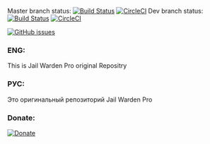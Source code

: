 Master branch status:
[![Build Status](https://travis-ci.org/TiBarification/Jail-Warden-Pro.svg?branch=master)](https://travis-ci.org/TiBarification/Jail-Warden-Pro)
[![CircleCI](https://circleci.com/gh/TiBarification/Jail-Warden-Pro/tree/master.svg?style=svg)](https://circleci.com/gh/TiBarification/Jail-Warden-Pro/tree/master)
Dev branch status:
[![Build Status](https://travis-ci.org/TiBarification/Jail-Warden-Pro.svg?branch=dev)](https://travis-ci.org/TiBarification/Jail-Warden-Pro)
[![CircleCI](https://circleci.com/gh/TiBarification/Jail-Warden-Pro/tree/dev.svg?style=svg)](https://circleci.com/gh/TiBarification/Jail-Warden-Pro/tree/dev)

[![GitHub issues](https://img.shields.io/github/issues/TiBarification/Jail-Warden-Pro.svg?style=flat-square)](https://github.com/TiBarification/Jail-Warden-Pro/issues)
### ENG: ###
This is Jail Warden Pro original Repositry
### РУС: ###
Это оригинальный репозиторий Jail Warden Pro

### Donate: ###
[![Donate](http://static.liqpay.com/buttons/d4en.png)](https://www.liqpay.com/api/3/checkout?data=eyJ2ZXJzaW9uIjozLCJhY3Rpb24iOiJwYXlkb25hdGUiLCJwdWJsaWNfa2V5IjoiaTUyNDY2MDk3MTU2IiwiYW1vdW50IjoiMiIsImN1cnJlbmN5IjoiVVNEIiwiZGVzY3JpcHRpb24iOiJKYWlsIFdhcmRlbiBQcm8gc3VwcG9ydCIsInR5cGUiOiJkb25hdGUiLCJsYW5ndWFnZSI6ImVuIn0%3D&signature=W5VFoEOLW6CPO41VXNcrG9pEj3A%3D)